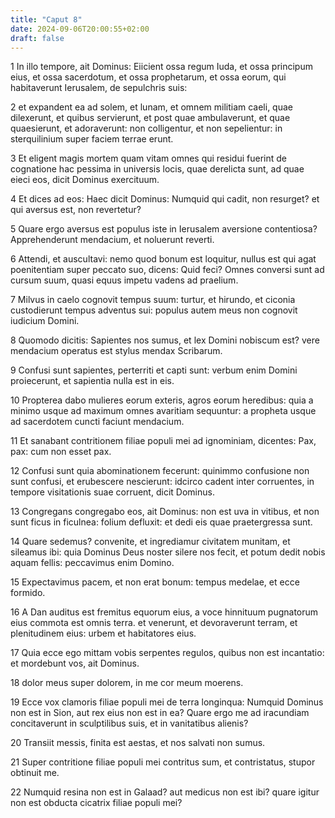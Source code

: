 ```yaml
---
title: "Caput 8"
date: 2024-09-06T20:00:55+02:00
draft: false
---
```



1 In illo tempore, ait Dominus: Eiicient ossa regum Iuda, et ossa principum eius, et ossa sacerdotum, et ossa prophetarum, et ossa eorum, qui habitaverunt Ierusalem, de sepulchris suis:

2 et expandent ea ad solem, et lunam, et omnem militiam caeli, quae dilexerunt, et quibus servierunt, et post quae ambulaverunt, et quae quaesierunt, et adoraverunt: non colligentur, et non sepelientur: in sterquilinium super faciem terrae erunt.

3 Et eligent magis mortem quam vitam omnes qui residui fuerint de cognatione hac pessima in universis locis, quae derelicta sunt, ad quae eieci eos, dicit Dominus exercituum.

4 Et dices ad eos: Haec dicit Dominus: Numquid qui cadit, non resurget? et qui aversus est, non revertetur?

5 Quare ergo aversus est populus iste in Ierusalem aversione contentiosa? Apprehenderunt mendacium, et noluerunt reverti.

6 Attendi, et auscultavi: nemo quod bonum est loquitur, nullus est qui agat poenitentiam super peccato suo, dicens: Quid feci? Omnes conversi sunt ad cursum suum, quasi equus impetu vadens ad praelium.

7 Milvus in caelo cognovit tempus suum: turtur, et hirundo, et ciconia custodierunt tempus adventus sui: populus autem meus non cognovit iudicium Domini.

8 Quomodo dicitis: Sapientes nos sumus, et lex Domini nobiscum est? vere mendacium operatus est stylus mendax Scribarum.

9 Confusi sunt sapientes, perterriti et capti sunt: verbum enim Domini proiecerunt, et sapientia nulla est in eis.

10 Propterea dabo mulieres eorum exteris, agros eorum heredibus: quia a minimo usque ad maximum omnes avaritiam sequuntur: a propheta usque ad sacerdotem cuncti faciunt mendacium.

11 Et sanabant contritionem filiae populi mei ad ignominiam, dicentes: Pax, pax: cum non esset pax.

12 Confusi sunt quia abominationem fecerunt: quinimmo confusione non sunt confusi, et erubescere nescierunt: idcirco cadent inter corruentes, in tempore visitationis suae corruent, dicit Dominus.

13 Congregans congregabo eos, ait Dominus: non est uva in vitibus, et non sunt ficus in ficulnea: folium defluxit: et dedi eis quae praetergressa sunt.

14 Quare sedemus? convenite, et ingrediamur civitatem munitam, et sileamus ibi: quia Dominus Deus noster silere nos fecit, et potum dedit nobis aquam fellis: peccavimus enim Domino.

15 Expectavimus pacem, et non erat bonum: tempus medelae, et ecce formido.

16 A Dan auditus est fremitus equorum eius, a voce hinnituum pugnatorum eius commota est omnis terra. et venerunt, et devoraverunt terram, et plenitudinem eius: urbem et habitatores eius.

17 Quia ecce ego mittam vobis serpentes regulos, quibus non est incantatio: et mordebunt vos, ait Dominus.

18 dolor meus super dolorem, in me cor meum moerens.

19 Ecce vox clamoris filiae populi mei de terra longinqua: Numquid Dominus non est in Sion, aut rex eius non est in ea? Quare ergo me ad iracundiam concitaverunt in sculptilibus suis, et in vanitatibus alienis?

20 Transiit messis, finita est aestas, et nos salvati non sumus.

21 Super contritione filiae populi mei contritus sum, et contristatus, stupor obtinuit me.

22 Numquid resina non est in Galaad? aut medicus non est ibi? quare igitur non est obducta cicatrix filiae populi mei?

